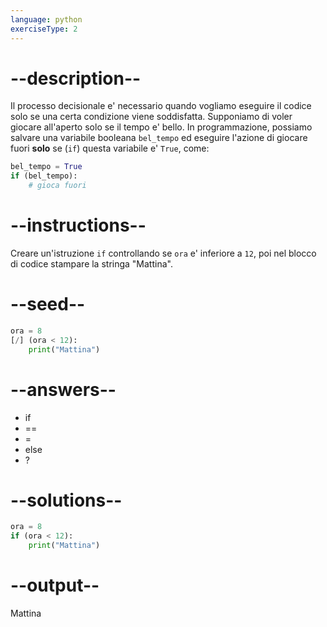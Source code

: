 ```yaml
---
language: python
exerciseType: 2
---
```


# --description--

Il processo decisionale e' necessario quando vogliamo eseguire il codice solo se una certa condizione viene soddisfatta.
Supponiamo di voler giocare all'aperto solo se il tempo e' bello.
In programmazione, possiamo salvare una variabile booleana `bel_tempo` ed eseguire l'azione di giocare fuori **solo** se (`if`) questa variabile e' `True`, come:
```python
bel_tempo = True
if (bel_tempo):
	# gioca fuori
```

# --instructions--

Creare un'istruzione `if` controllando se `ora` e' inferiore a `12`, poi nel blocco di codice stampare la stringa "Mattina".

# --seed--

```python
ora = 8
[/] (ora < 12):
    print("Mattina")
```

# --answers--

- if
- ==
- =
- else
- ?

# --solutions--

```python
ora = 8
if (ora < 12):
    print("Mattina")
```

# --output--

Mattina
